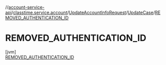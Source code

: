//[account-service-api](../../../../../index.md)/[classtime.service.account](../../../index.md)/[UpdateAccountInfoRequest](../../index.md)/[UpdateCase](../index.md)/[REMOVED_AUTHENTICATION_ID](index.md)

# REMOVED_AUTHENTICATION_ID

[jvm]\
[REMOVED_AUTHENTICATION_ID](index.md)

